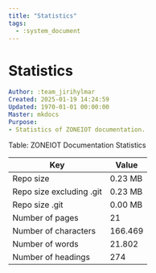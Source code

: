 ```yaml
---
title: "Statistics"
tags:
  - :system_document
---
```

# Statistics
```yaml
Author: :team_jirihylmar
Created: 2025-01-19 14:24:59
Updated: 1970-01-01 00:00:00
Master: mkdocs
Purpose:
- Statistics of ZONEIOT documentation.
```

Table: ZONEIOT Documentation Statistics

| Key | Value |
|---|---|
| Repo size | 0.23 MB |
| Repo size excluding .git | 0.23 MB |
| Repo size .git | 0.00 MB |
| Number of pages | 21 |
| Number of characters | 166.469 |
| Number of words | 21.802 |
| Number of headings | 274 |
